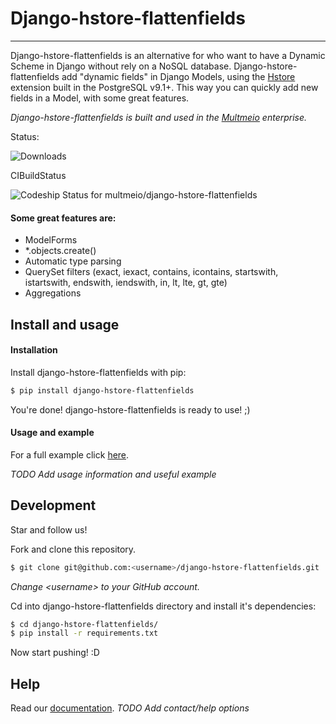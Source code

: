 Django-hstore-flattenfields
===========================
---
Django-hstore-flattenfields is an alternative for who want to have a Dynamic Scheme in Django without rely on a NoSQL database. Django-hstore-flattenfields add "dynamic fields" in Django Models, using the [Hstore](http://www.postgresql.org/docs/9.1/static/hstore.html) extension built in the PostgreSQL v9.1+. This way you can quickly add new fields in a Model, with some great features.

*Django-hstore-flattenfields is built and used in the [Multmeio](http://www.multmeio.com.br) enterprise.*

Status:

![Downloads](https://pypip.in/d/django_hstore_flattenfields/badge.png)

CIBuildStatus

![Codeship Status for multmeio/django-hstore-flattenfields](https://www.codeship.io/projects/7179a640-f087-0130-5d53-7e0d6fca55d7/status?branch=content_pane_and_dynamic_field_group)

#### Some great features are:
* ModelForms
* *.objects.create()
* Automatic type parsing
* QuerySet filters (exact, iexact, contains, icontains, startswith, istartswith, endswith, iendswith, in, lt, lte, gt, gte)
* Aggregations


Install and usage
-----------------

#### Installation
Install django-hstore-flattenfields with pip:

```sh
$ pip install django-hstore-flattenfields
```

You're done! django-hstore-flattenfields is ready to use! ;)

#### Usage and example

For a full example click [here](https://github.com/multmeio/django-hstore-flattenfields/tree/master/example).

*TODO Add usage information and useful example*


Development
------------

Star and follow us!

Fork and clone this repository.

```sh
$ git clone git@github.com:<username>/django-hstore-flattenfields.git
```

 *Change \<username\> to your GitHub account.*

Cd into django-hstore-flattenfields directory and install it's dependencies:

```sh
$ cd django-hstore-flattenfields/
$ pip install -r requirements.txt
```

Now start pushing! :D


Help
--------

Read our [documentation](http://django-hstore-flattenfields.readthedocs.org).
*TODO Add contact/help options*
